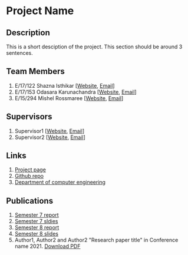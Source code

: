 
[//]: # (Please refer the instructions in below URL for the configurations)
[//]: # (https://projects.ce.pdn.ac.lk/docs/how-to-add-a-project)

# Project Name

## Description

This is a short desciption of the project. This section should be around 3 sentences.

## Team Members
1. E/17/122 Shazna Isthikar [[Website](http://www.ce.pdn.ac.lk/e15-batch/), [Email](mailto:e5001@eng.pdn.ac.lk)]
2. E/17/153 Odasara Karunachandra [[Website](http://www.ce.pdn.ac.lk/e15-batch/), [Email](mailto:e5001@eng.pdn.ac.lk)]
3. E/15/294 Mishel Rossmaree [[Website](http://www.ce.pdn.ac.lk/e15-batch/), [Email](mailto:e5001@eng.pdn.ac.lk)]


## Supervisors
1. Supervisor1 [[Website](http://www.ce.pdn.ac.lk/academic-staff/), [Email](mailto:lecturer@ce.pdn.ac.lk)]
2. Supervisor2 [[Website](http://www.ce.pdn.ac.lk/academic-staff/), [Email](mailto:lecturer@ce.pdn.ac.lk)]


## Links

1. [Project page](https://cepdnaclk.github.io/e15-4yp-minimal-template)
2. [Github repo](https://github.com/cepdnaclk/e15-4yp-minimal-template)
3. [Department of computer engineering](http://ce.pdn.ac.lk)


## Publications
1. [Semester 7 report](https://cepdnaclk.github.io/e15-4yp-minimal-template)
2. [Semester 7 sldies](https://cepdnaclk.github.io/e15-4yp-minimal-template)
3. [Semester 8 report](https://cepdnaclk.github.io/e15-4yp-minimal-template)
4. [Semester 8 slides](https://cepdnaclk.github.io/e15-4yp-minimal-template)
5. Author1, Author2 and Author2 "Research paper title" in Conference name 2021. [Download PDF ](https://cepdnaclk.github.io/e15-4yp-minimal-template)
